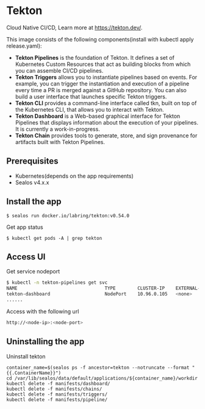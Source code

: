 # Tekton

Cloud Native CI/CD, Learn more at https://tekton.dev/.

This image consists of the following components(install with kubectl apply release.yaml):

- **Tekton Pipelines** is the foundation of Tekton. It defines a set of Kubernetes Custom Resources that act as building blocks from which you can assemble CI/CD pipelines.
- **Tekton Triggers** allows you to instantiate pipelines based on events. For example, you can trigger the instantiation and execution of a pipeline every time a PR is merged against a GitHub repository. You can also build a user interface that launches specific Tekton triggers.
- **Tekton CLI** provides a command-line interface called tkn, built on top of the Kubernetes CLI, that allows you to interact with Tekton.
- **Tekton Dashboard** is a Web-based graphical interface for Tekton Pipelines that displays information about the execution of your pipelines. It is currently a work-in-progress.
- **Tekton Chain** provides tools to generate, store, and sign provenance for artifacts built with Tekton Pipelines.

## Prerequisites

- Kubernetes(depends on the app requirements)
- Sealos v4.x.x

## Install the app

```shell
$ sealos run docker.io/labring/tekton:v0.54.0
```

Get app status

```shell
$ kubectl get pods -A | grep tekton
```

## Access UI

Get service nodeport

```bash
$ kubectl -n tekton-pipelines get svc
NAME                                TYPE        CLUSTER-IP    EXTERNAL-IP   PORT(S)                              AGE
tekton-dashboard                    NodePort    10.96.0.105   <none>        9097:31328/TCP                       3m46s
......
```

Access with the following url

```bash
http://<node-ip>:<node-port>
```

## Uninstalling the app

Uninstall tekton

```shell
container_name=$(sealos ps -f ancestor=tekton --notruncate --format "{{.ContainerName}}")
cd /var/lib/sealos/data/default/applications/${container_name}/workdir
kubectl delete -f manifests/dashboard/
kubectl delete -f manifests/chains/
kubectl delete -f manifests/triggers/
kubectl delete -f manifests/pipeline/
```
